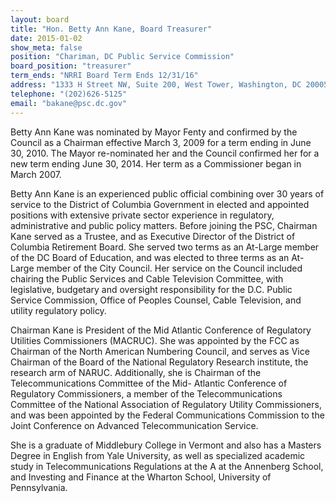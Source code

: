 ```yaml
---
layout: board
title: "Hon. Betty Ann Kane, Board Treasurer"
date: 2015-01-02
show_meta: false
position: "Chariman, DC Public Service Commission"
board_position: "treasurer"
term_ends: "NRRI Board Term Ends 12/31/16"
address: "1333 H Street NW, Suite 200, West Tower, Washington, DC 20005"
telephone: "(202)626-5125"
email: "bakane@psc.dc.gov"
---
```

Betty Ann Kane was nominated by Mayor Fenty and confirmed by the Council as a Chairman effective March 3, 2009 for a term ending in June 30, 2010. The Mayor re-nominated her and the Council confirmed her for a new term ending June 30, 2014. Her term as a Commissioner began in March 2007.

Betty Ann Kane is an experienced public official combining over 30 years of service to the District of Columbia Government in elected and appointed positions with extensive private sector experience in regulatory, administrative and public policy matters. Before joining the PSC, Chairman Kane served as a Trustee, and as Executive Director of the District of Columbia Retirement Board. She served two terms as an At-Large member of the DC Board of Education, and was elected to three terms as an At-Large member of the City Council. Her service on the Council included chairing the Public Services and Cable Television Committee, with legislative, budgetary and oversight responsibility for the D.C. Public Service Commission, Office of Peoples Counsel, Cable Television, and utility regulatory policy.

Chairman Kane is President of the Mid Atlantic Conference of Regulatory Utilities Commissioners (MACRUC). She was appointed by the FCC as Chairman of the North American Numbering Council, and serves as Vice Chairman of the Board of the National Regulatory Research institute, the research arm of NARUC. Additionally, she is Chairman of the Telecommunications Committee of the Mid- Atlantic Conference of Regulatory Commissioners, a member of the Telecommunications Committee of the National Association of Regulatory Utility Commissioners, and was been appointed by the Federal Communications Commission to the Joint Conference on Advanced Telecommunication Service.

She is a graduate of Middlebury College in Vermont and also has a Masters Degree in English from Yale University, as well as specialized academic study in Telecommunications Regulations at the A at the Annenberg School, and Investing and Finance at the Wharton School, University of Pennsylvania.
